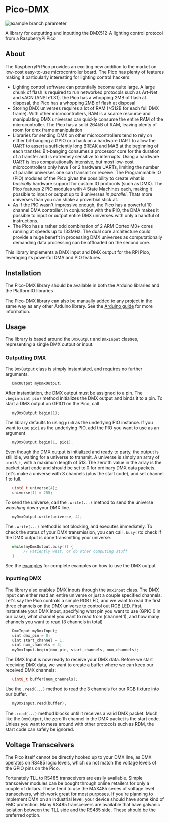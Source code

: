 # Pico-DMX

![example branch parameter](https://github.com/jostlowe/Pico-DMX/actions/workflows/Arduino-lint.yml/badge.svg?branch=arduino-port)

A library for outputting and inputting the DMX512-A lighting control protocol from a RaspberryPi Pico

## About

The RaspberryPi Pico provides an exciting new addition to the market on low-cost easy-to-use microcontroller board. The Pico has plenty of features making it particularly interesting for lighting control hackers:

* Lighting control software can potentially become quite large. A large chunk of flash is required to run networked protocols such as Art-Net and sACN (ANSI e1.31). the Pico has a whopping 2MB of flash at disposal, the Pico has a whopping 2MB of flash at disposal 
* Storing DMX universes requires a lot of RAM (>512B for each full DMX frame). With other microcontrollers, RAM is a scarce resource and manipulating DMX universes can quickly consume the entire RAM of the microcontroller. The Pico has a solid 264kB of RAM, leaving plenty of room for dmx frame manipulation
* Libraries for sending DMX on other microcontrollers tend to rely on either bit-banging a GPIO or a hack on a hardware UART to allow the UART to assert a sufficiently long BREAK and MAB at the beginning of each transfer. Bit-banging consumes a processor core for the duration of a transfer and is extremely sensitive to interrupts. Using a hardware UART is less computationally intensive, but most low-cost microcontrollers only have 1 or 2 hardware UARTs, limiting the number of parallel universes one can transmit or receive. The Programmable IO (PIO) modules of the Pico gives the possibility to create what is _basically_ hardware support for custom IO protocols (such as DMX). The Pico features 2 PIO modules with 4 State Machines each, making it possible to input or output up to 8 universes _in parallel_. Thats more universes than you can shake a proverbial stick at.
* As if the PIO wasn't impressive enough, the Pico has a powerful 10 channel DMA controller. In conjunction with the PIO, the DMA makes it possible to input or output entire DMX universes with only a handful of instructions.
* The Pico has a rather odd combination of 2 ARM Cortex M0+ cores running at speeds up to 133MHz. The dual core architecture could provide a huge benefit in processing DMX universes as computationally demanding data processing can be offloaded on the second core.

This library implements a DMX input and DMX output for the RPi Pico, leveraging its powerful DMA and PIO features. 


## Installation
The Pico-DMX library should be available in both the Arduino libraries and the PlatformIO libraries

The Pico-DMX library can also be manually added to any project in the same way as any other Arduino library. See the [Arduino guide](https://www.arduino.cc/en/guide/libraries) for more information. 

## Usage

The library is based around the `DmxOutput` and `DmxInput` classes, representing a single DMX output or input. 

### Outputting DMX
The `DmxOutput` class is simply instantiated, and requires no further arguments.

```C++
   DmxOutput myDmxOutput;
```

After instantiation, the DMX output must be assigned to a pin. The `.begin(uint pin)` method initializes the DMX output and binds it to a pin. To start a DMX output on GPIO1 on the Pico, call

```C++
   myDmxOutput.begin(1);
```

The library defaults to using `pio0` as the underlying PIO instance. If you want to use `pio1` as the underlying PIO, add the PIO you want to use as an argument

```C++
   myDmxOutput.begin(1, pio1);
```

Even though the DMX output is initialized and ready to party, the output is still idle, waiting for a universe to transmit. A universe is simply an array of `uint8_t`, with a maximum length of 513. The zero'th value in the array is the packet start code and should be set to 0 for ordinary DMX data packets. Let's make a universe with 3 channels (plus the start code), and set channel 1 to full.

```C++
   uint8_t universe[4]; 
   universe[1] = 255;
```

To send the universe, call the `.write(...)` method to send the universe _wooshing_ down your DMX line. 

```C++
   myDmxOutput.write(universe, 4);
```

The `.write(...)` method is not blocking, and executes immediately. To check the status of your DMX transmission, you can call `.busy()`to check if the DMX output is done transmitting your universe.

```C++
   while(myDmxOutput.busy()) {
        // Patiently wait, or do other computing stuff
   }
```

See the [examples](examples/) for complete examples on how to use the DMX output

### Inputting DMX
The library also enables DMX inputs through the `DmxInput` class. The DMX input can either read an entire universe or just a couple specified channels. Let's say the Pico controls a simple RGB LED, and we want to read the first three channels on the DMX universe to control out RGB LED. First, instantiate your DMX input, specifying what pin you want to use (GPIO 0 in our case), what channel you want to read from (channel 1), and how many channels you want to read (3 channels in total)

```C++
   DmxInput myDmxInput;
   uint dmx_pin = 0;
   uint start_channel = 1;
   uint num_channels = 3;
   myDmxInput.begin(dmx_pin, start_channels, num_channels);
```

The DMX Input is now ready to receive your DMX data. Before we start receiving DMX data, we want to create a buffer where we can keep our received DMX channels:

```C++
   uint8_t buffer[num_channels]; 
```

Use the `.read(...)` method to read the 3 channels for our RGB fixture into our buffer.

```C++
   myDmxInput.read(buffer);
```

The `.read(...)` method blocks until it receives a valid DMX packet. Much like the `DmxOutput`, the zero'th channel in the DMX packet is the start code. Unless you want to mess around with other protocols such as RDM, the start code can safely be ignored.

## Voltage Transceivers
The Pico itself cannot be directly hooked up to your DMX line, as DMX operates on RS485 logic levels, 
which do not match the voltage levels of the GPIO pins on the Pico. 

Fortunately TLL to RS485 transceivers are easily available. Simple transceiver modules can be bought through online retailers for only a couple of dollars. These tend to use the MAX485 series of voltage level transceivers, which work great for most purposes. If you're planning to implement DMX on an industrial level, your device should have some kind of EMC protection. Many RS485 transceivers are available that have galvanic isolation between the TLL side and the RS485 side. These should be the preferred option.
